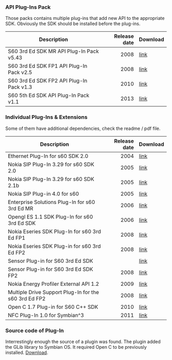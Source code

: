 ### API Plug-Ins Pack

Those packs contains multiple plug-ins that add new API to the appropriate SDK.
Obviously the SDK should be installed before the plug-ins.

| Description                              | Release date  | Download |
|------------------------------------------|--------------:|----------|
| S60 3rd Ed SDK MR API Plug-In Pack v5.43 |           2008| [link](https://mega.nz/#!yhkG3S6I!H_IkGRituRpifqv2zyoBWixkU_2B1yN5P3bl1T2v9co) |
| S60 3rd Ed SDK FP1 API Plug-In Pack v2.5 |           2008| [link](https://mega.nz/#!6sMGUL6a!f7uQySak-OnW0LKC3xUe_3Fhl93DIEjfsVnnM0uTmEk) |
| S60 3rd Ed SDK FP2 API Plug-In Pack v1.3 |           2010| [link](https://mega.nz/#!mhEjlBKJ!pKUWIST8yH55kvJT-gVNxN6JTWsi4cRjhzNm1Si46pA) |
| S60 5th Ed SDK API Plug-In Pack v1.1     |           2013| [link](https://mega.nz/#!HstiVbJJ!8Fj5WykB7KU36ERYLMDwz9aWqFWMTv6e2ipDAKYvcvg) |


### Individual Plug-Ins & Extensions

Some of them have additional dependencies, check the readme / pdf file.

| Description                                           | Release date  | Download |
|-------------------------------------------------------|--------------:|----------|
| Ethernet Plug-In for s60 SDK 2.0                      |           2004| [link](https://mega.nz/#!j49nxLQL!H8hA1mdfpsmfPuUKqw1Cr2fG3ruaXZptf5usbr_nZ8I) |
| Nokia SIP Plug-In 3.29 for s60 SDK 2.0                |           2005| [link](https://mega.nz/#!30clSKRZ!7ewVW6VtCqHS3QF5PpXbXk-bhZ6ahmsVhKElG3zwTOs) |
| Nokia SIP Plug-In 3.29 for s60 SDK 2.1b               |           2005| [link](https://mega.nz/#!P11W1YQK!TrIOfwEDeOCg6jLNP2AwymRD1ilZUyOdgUtdkGSItf0) |
| Nokia SIP Plug-in 4.0 for s60                         |           2005| [link](https://mega.nz/#!H0FBiCRC!tXDHduc268Dj--GBcZUj5yxFPfy9j_we9tdP87-8EjE) |
| Enterprise Solutions Plug-In for s60 3rd Ed MR        |           2006| [link](https://mega.nz/#!fxUTjRDC!DvU2vOwP2pEf-9yHCIl4vDXzMGjU1J_4j9aDm7Vv20A) |
| Opengl ES 1.1 SDK Plug-In for s60 3rd Ed SDK          |           2006| [link](https://mega.nz/#!LgsXxYDI!XoyKIMIh9hqdv56kVIkA4wjDHnJ61WDGqTiSSERoYS0) |
| Nokia Eseries SDK Plug-In for s60 3rd Ed FP1          |           2008| [link](https://mega.nz/#!a5sBwDwQ!50s6obaKI4cPHr3nhhrut5e3_Wx2VmQC1NOv4CHmgsM) |
| Nokia Eseries SDK Plug-in for s60 3rd Ed FP2          |           2008| [link](https://mega.nz/#!eo0VmJyI!5i9Qt_TfnVBnRZ6y8XEPoyQ5CN7e5Ohmy5RzpTr4Lw8) |
| Sensor Plug-in for S60 3rd Ed SDK                     |               | [link](https://mega.nz/#!jlMw1YZZ!3FouubYAZA0C_9-ir83c9Ui9K8_3D6dXDkp1WwVDmz4) |
| Sensor Plug-in for S60 3rd Ed SDK FP2                 |           2008| [link](https://mega.nz/#!KhExjKrC!XMasdkmoH17JmnxoqVR2IXSwn8T_kXxLKXR00jPVbjU) |
| Nokia Energy Profiler External API 1.2                |           2009| [link](https://mega.nz/#!uh0ygaRB!7zJkL-vpSeeJwjwW3cvBa6z79vl_ALLwzArAySXf1S8) |
| Multiple Drive Support Plug-In for the s60 3rd Ed FP2 |           2008| [link](https://mega.nz/#!zokHQQrb!uG94xxFwgP_kI5g3V6323N0ETFgK-l9vSQ5wCnFFsRY) |
| Open C 1.7 Plug-in for S60 C++ SDK                    |           2010| [link](https://mega.nz/#!z1FzWKTR!2X7AXZTsPCxcM31w68E90FmPpML1bJQEQeTFqTQY9Jc) |
| NFC Plug-In 1.0 for Symbian^3                         |           2011| [link](https://mega.nz/#!2xUl2RzQ!f5-pfKN5apn20Yi4VedQ99KuIf8OKXvZG5FPJVC5mZU) |


### Source code of Plug-In

Interrestingly enough the source of a plugin was found. The plugin added the GLib library to Symbian OS. It required Open C to be previously installed. [Download](https://mega.nz/#!a4103ZwB!O1AGz77UFkHT_yir1gxRHHcu6JLbijh7CSaI3XVrj-o).